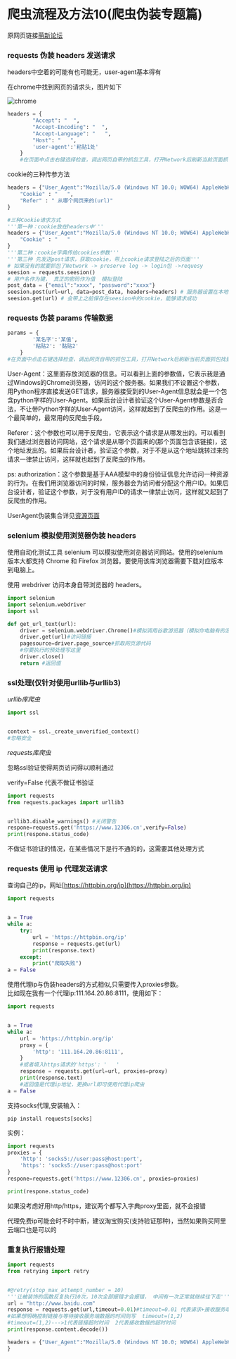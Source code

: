 # 爬虫流程及方法10(爬虫伪装专题篇)


原网页链接[萌新论坛](https://www.lolichan.vip/)

### requests 伪装 headers 发送请求

headers中空着的可能有也可能无，user-agent基本得有

在chrome中找到网页的请求头，图片如下

![chrome](https://pic./2020/04/29/2b9000003ca32.png)

```python
headers = {
        "Accept": "  ",
        "Accept-Encoding": "  ",
        "Accept-Language": "   ",
        "Host": "   ",
        'user-agent':'粘贴1处'
    }    
    #在页面中点击右键选择检查，调出网页自带的抓包工具，打开Network后刷新当前页面抓包找到user-agent的项复制粘贴1
```

cookie的三种传参方法

```python
headers = {"User_Agent":"Mozilla/5.0 (Windows NT 10.0; WOW64) AppleWebKit/537.36 (KHTML, like Gecko) Chrome/64.0.3282.186 Safari/537.36",
    "Cookie" : "   ",
    "Refer" : " 从哪个网页来的(url)"
}

#三种Cookie请求方式
'''第一种：cookie放在headers中'''
headers = {"User_Agent":"Mozilla/5.0 (Windows NT 10.0; WOW64) AppleWebKit/537.36 (KHTML, like Gecko) Chrome/64.0.3282.186 Safari/537.36",
    "Cookie" : "   "
}
'''第二种：cookie字典传给cookies参数'''
'''第三种 先发送post请求，获取cookie，带上cookie请求登陆之后的页面'''
# 如果没有的就要抓包了Network -> preserve log -> login包 ->requesy
seesion = requests.seesion()
# 用户名作为键， 真正的密码作为值  模拟登陆
post_data = {"email":"xxxx", "password":"xxxx"}
seesion.post(url=url, data=post_data, headers=headers) # 服务器设置在本地的cookie会保存在本地
seesion.get(url) # 会带上之前保存在seesion中的cookie，能够请求成功
```

### requests 伪装 params 传输数据

```python
params = {
        '某名字':'某值',
        '粘贴2': '黏贴2'
    }
#在页面中点击右键选择检查，调出网页自带的抓包工具，打开Network后刷新当前页面抓包找到Query String Parameters的项复制粘贴2（记得加符号'粘贴2'）
```

User-Agent：这里面存放浏览器的信息。可以看到上面的参数值，它表示我是通过Windows的Chrome浏览器，访问的这个服务器。如果我们不设置这个参数，用Python程序直接发送GET请求，服务器接受到的User-Agent信息就会是一个包含python字样的User-Agent。如果后台设计者验证这个User-Agent参数是否合法，不让带Python字样的User-Agent访问，这样就起到了反爬虫的作用。这是一个最简单的，最常用的反爬虫手段。

Referer：这个参数也可以用于反爬虫，它表示这个请求是从哪发出的。可以看到我们通过浏览器访问网站，这个请求是从哪个页面来的(那个页面包含该链接)，这个地址发出的。如果后台设计者，验证这个参数，对于不是从这个地址跳转过来的请求一律禁止访问，这样就也起到了反爬虫的作用。

ps: authorization：这个参数是基于AAA模型中的身份验证信息允许访问一种资源的行为。在我们用浏览器访问的时候，服务器会为访问者分配这个用户ID。如果后台设计者，验证这个参数，对于没有用户ID的请求一律禁止访问，这样就又起到了反爬虫的作用。

UserAgent伪装集合详见[资源页面](https://spiritlhl.github.io/resource/)

### selenium 模拟使用浏览器伪装 headers

使用自动化测试工具 selenium 可以模拟使用浏览器访问网站。使用的selenium版本大都支持 Chrome 和 Firefox 浏览器。要使用该库浏览器需要下载对应版本到电脑上。

使用 webdriver 访问本身自带浏览器的 headers。

```python
import selenium
import selenium.webdriver
import ssl

def get_url_text(url):
    driver = selenium.webdriver.Chrome()#模拟调用谷歌游览器（模拟你电脑有的游览器操作）
    driver.get(url)#访问链接
    pagesource=driver.page_source#抓取网页源代码
    #你要执行的预处理写这里
    driver.close()
    return #返回值
```

### ssl处理(仅针对使用urllib与urllib3)

*urllib库爬虫*  

```python
import ssl


context = ssl._create_unverified_context()
#忽略安全
```

*requests库爬虫*

忽略ssl验证使得网页访问得以顺利通过

verify=False 代表不做证书验证

```python
import requests
from requests.packages import urllib3


urllib3.disable_warnings() #关闭警告
respone=requests.get('https://www.12306.cn',verify=False)
print(respone.status_code)

```

不做证书验证的情况，在某些情况下是行不通的的，这需要其他处理方式

### requests 使用 ip 代理发送请求

查询自己的ip，网址[https://httpbin.org/ip](https://httpbin.org/ip)

```python
import requests


a = True
while a:
    try:
        url = 'https://httpbin.org/ip'
        response = requests.get(url)
        print(response.text)
    except:
        print("爬取失败")
a = False
```


使用代理ip与伪装headers的方式相似,只需要传入proxies参数。  
比如现在我有一个代理ip:111.164.20.86:8111，使用如下：

```python
import requests


a = True
while a:
    url = 'https://httpbin.org/ip'
    proxy = {
        'http': '111.164.20.86:8111',
    }
    #或者填入https请求的'https': '   '
    response = requests.get(url=url, proxies=proxy)
    print(response.text)
    #返回值是代理ip地址，更换url即可使用代理ip爬虫
a = False
```
支持socks代理,安装输入：
```
pip install requests[socks]
```
实例：
```python
import requests
proxies = {
    'http': 'socks5://user:pass@host:port',
    'https': 'socks5://user:pass@host:port'
}
respone=requests.get('https://www.12306.cn', proxies=proxies)

print(respone.status_code)
```

如果没考虑好用http/https，建议两个都写入字典proxy里面，就不会报错

代理免费ip可能会时不时中断，建议淘宝购买(支持验证那种)，当然如果购买阿里云端口也是可以的

### 重复执行报错处理

```python
import requests
from retrying import retry


#@retry(stop_max_attempt_number = 10)
'''让被装饰的函数反复执行10次，10次全部报错才会报错， 中间有一次正常就继续往下走'''
url = "http://www.baidu.com"
response = requests.get(url,timeout=0.01)#timeout=0.01 代表请求+接收服务端数据的总时间
#如果想明确控制链接与等待接收服务端数据的时间则写  timeout=(1,2)
#timeout=(1,2)--->1代表链接超时时间  2代表接收数据的超时时间
print(response.content.decode())

headers = {"User_Agent":"Mozilla/5.0 (Windows NT 10.0; WOW64) AppleWebKit/537.36 (KHTML, like Gecko) Chrome/64.0.3282.186 Safari/537.36",
}
```





